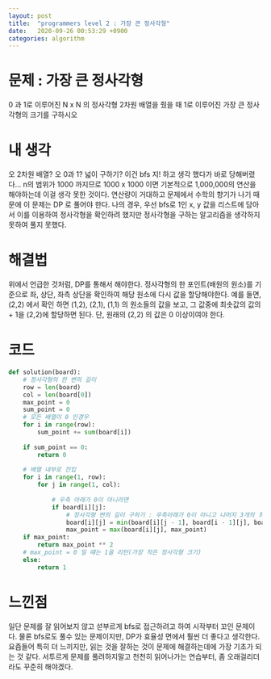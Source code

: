 ```yaml
---
layout: post
title:  "programmers level 2 : 가장 큰 정사각형"
date:   2020-09-26 00:53:29 +0900
categories: algorithm
---
```

# 문제 : 가장 큰 정사각형
0 과 1로 이루어진 N x N 의 정사각형 2차원 배열을 줬을 때 1로 이루어진 가장 큰 정사각형의 크기를 구하시오

# 내 생각
오 2차원 배열? 오 0과 1? 넓이 구하기? 이건 bfs 지! 하고 생각 했다가 바로 당해버렸다... n의 범위가 1000 까지므로 1000 x 1000 이면 기본적으로 1,000,000의 연산을 해야하는데 이걸 생각 못한 것이다. 연산량이 거대하고 문제에서 수학의 향기가 나기 때문에 이 문제는 DP 로 풀어야 한다. 나의 경우, 우선 bfs로 1인 x, y 값을 리스트에 담아서 이를 이용하여 정사각형을 확인하려 했지만 정사각형을 구하는 알고리즘을 생각하지 못하여 풀지 못했다. 

# 해결법
위에서 언급한 것처럼, DP를 통해서 해야한다. 정사각형의 한 포인트(배원의 원소)를 기준으로 좌, 상단, 좌측 상단을 확인하여 해당 원소에 다시 값을 할당해야한다. 예를 들면, (2,2) 에서 확인 하면 (1,2), (2,1), (1,1) 의 원소들의 값을 보고, 그 값중에 최솟값의 값의 + 1을 (2,2)에 할당하면 된다. 단, 원래의 (2,2) 의 값은 0 이상이여야 한다.

# 코드
```python
def solution(board):
    # 정사각형의 한 변의 길이
    row = len(board)
    col = len(board[0])
    max_point = 0
    sum_point = 0
    # 모든 배열이 0 인경우
    for i in range(row):
        sum_point += sum(board[i])
    
    if sum_point == 0:
        return 0
    
    # 배열 내부로 진입
    for i in range(1, row):
        for j in range(1, col):
            
            # 우측 아래가 0이 아니라면
            if board[i][j]:
                # 정사각형 변의 길이 구하기 : 우측아래가 0이 아니고 나머지 3개의 최솟값에 + 1
                board[i][j] = min(board[i][j - 1], board[i - 1][j], board[i - 1][j - 1]) + 1
                max_point = max(board[i][j], max_point)   
    if max_point:
        return max_point ** 2
    # max_point = 0 일 떄는 1을 리턴(가장 작은 정사각형 크기)
    else:
        return 1
```
# 느낀점
일단 문제를 잘 읽어보지 않고 섣부르게 bfs로 접근하려고 하여 시작부터 꼬인 문제이다. 물론 bfs로도 풀수 있는 문제이지만, DP가 효율성 면에서 훨씬 더 좋다고 생각한다. 요즘들어 특히 더 느끼지만, 읽는 것을 잘하는 것이 문제에 해결하는데에 가장 기초가 되는 것 같다. 서투르게 문제를 풀려하지말고 천천히 읽어나가는 연습부터, 좀 오래걸리더라도 꾸준히 해야겠다.
